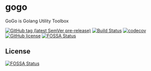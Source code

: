 # gogo
GoGo is Golang Utility Toolbox

[![GitHub tag (latest SemVer pre-release)](https://img.shields.io/github/v/tag/qwenode/gogo?include_prereleases)](https://github.com/qwenode/gogo/releases)
[![Build Status](https://github.com/qwenode/gogo/workflows/Go/badge.svg)](https://github.com/qwenode/gogo/actions?query=workflow%3AGo)
[![codecov](https://codecov.io/gh/qwenode/gogo/branch/master/graph/badge.svg)](https://codecov.io/gh/qwenode/gogo)
[![GitHub license](https://img.shields.io/github/license/qwenode/gogo)](https://github.com/qwenode/gogo/blob/master/LICENSE)
[![FOSSA Status](https://app.fossa.com/api/projects/git%2Bgithub.com%2Fqwenode%2Fgogo.svg?type=shield)](https://app.fossa.com/projects/git%2Bgithub.com%2Fqwenode%2Fgogo?ref=badge_shield)


## License
[![FOSSA Status](https://app.fossa.com/api/projects/git%2Bgithub.com%2Fqwenode%2Fgogo.svg?type=large)](https://app.fossa.com/api/projects/git%2Bgithub.com%2Fqwenode%2Fgogo.svg?ref=badge_large)

